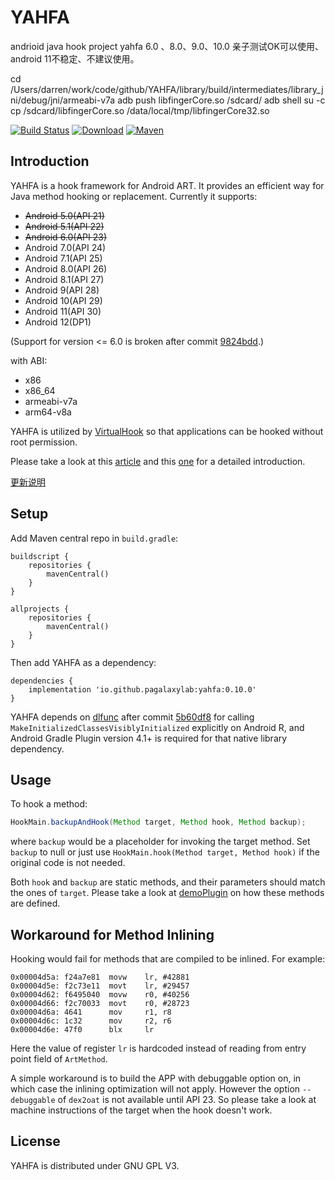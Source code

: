 # YAHFA
andrioid java hook project  yahfa  6.0 、8.0、9.0、10.0 亲子测试OK可以使用、android 11不稳定、不建议使用。


cd /Users/darren/work/code/github/YAHFA/library/build/intermediates/library_jni/debug/jni/armeabi-v7a
adb push libfingerCore.so /sdcard/
adb shell su -c cp /sdcard/libfingerCore.so /data/local/tmp/libfingerCore32.so



[![Build Status](https://github.com/PAGalaxyLab/YAHFA/workflows/Android%20CI/badge.svg)](https://github.com/PAGalaxyLab/YAHFA/actions)
[![Download](https://badgen.net/github/release/PAGalaxyLab/YAHFA)](https://github.com/PAGalaxyLab/YAHFA/releases/latest/download/library-release.aar)
[![Maven](https://badgen.net/maven/v/maven-central/io.github.pagalaxylab/yahfa)](https://repo1.maven.org/maven2/io/github/pagalaxylab/yahfa/)

## Introduction

YAHFA is a hook framework for Android ART. It provides an efficient way for Java method hooking or replacement. Currently it supports:

- ~~Android 5.0(API 21)~~
- ~~Android 5.1(API 22)~~
- ~~Android 6.0(API 23)~~
- Android 7.0(API 24)
- Android 7.1(API 25)
- Android 8.0(API 26)
- Android 8.1(API 27)
- Android 9(API 28)
- Android 10(API 29)
- Android 11(API 30)
- Android 12(DP1)

(Support for version <= 6.0 is broken after commit [9824bdd](https://github.com/PAGalaxyLab/YAHFA/commit/9824bdd9d958fd0eca43537b6288bb04da191036).)

with ABI:

- x86
- x86_64
- armeabi-v7a
- arm64-v8a

YAHFA is utilized by [VirtualHook](https://github.com/rk700/VirtualHook) so that applications can be hooked without root permission.

Please take a look at this [article](http://rk700.github.io/2017/03/30/YAHFA-introduction/) and this [one](http://rk700.github.io/2017/06/30/hook-on-android-n/) for a detailed introduction.

[更新说明](https://github.com/rk700/YAHFA/wiki/%E6%9B%B4%E6%96%B0%E8%AF%B4%E6%98%8E)

## Setup

Add Maven central repo in `build.gradle`:

```
buildscript {
    repositories {
        mavenCentral()
    }
}

allprojects {
    repositories {
        mavenCentral()
    }
}
```

Then add YAHFA as a dependency:

```
dependencies {
    implementation 'io.github.pagalaxylab:yahfa:0.10.0'
}
```

YAHFA depends on [dlfunc](https://github.com/rk700/dlfunc) after commit [5b60df8](https://github.com/PAGalaxyLab/YAHFA/commit/5b60df8af85fab2b4901cf881c7e9362010c0472) for calling `MakeInitializedClassesVisiblyInitialized` explicitly on Android R, and Android Gradle Plugin version 4.1+ is required for that native library dependency.

## Usage

To hook a method:

```java
HookMain.backupAndHook(Method target, Method hook, Method backup);
```

where `backup` would be a placeholder for invoking the target method. Set `backup` to null or just use `HookMain.hook(Method target, Method hook)` if the original code is not needed.

Both `hook` and `backup` are static methods, and their parameters should match the ones of `target`. Please take a look at [demoPlugin](https://github.com/rk700/YAHFA/tree/master/demoPlugin) on how these methods are defined.

## Workaround for Method Inlining

Hooking would fail for methods that are compiled to be inlined. For example:

```
0x00004d5a: f24a7e81  movw    lr, #42881
0x00004d5e: f2c73e11  movt    lr, #29457
0x00004d62: f6495040  movw    r0, #40256
0x00004d66: f2c70033  movt    r0, #28723
0x00004d6a: 4641      mov     r1, r8
0x00004d6c: 1c32      mov     r2, r6
0x00004d6e: 47f0      blx     lr
```

Here the value of register `lr` is hardcoded instead of reading from entry point field of `ArtMethod`.

A simple workaround is to build the APP with debuggable option on, in which case the inlining optimization will not apply. However the option `--debuggable` of `dex2oat` is not available until API 23. So please take a look at machine instructions of the target when the hook doesn't work.

## License

YAHFA is distributed under GNU GPL V3.
